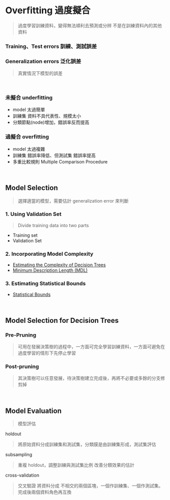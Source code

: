 # Overfitting 過度擬合
> 過度學習訓練資料，變得無法順利去預測或分辨 不是在訓練資料內的其他資料

### Training、Test errors 訓練、測試誤差
### Generalization errors 泛化誤差
  > 真實情況下模型的誤差

</br>

### 未擬合 underfitting
* model 太過簡單
* 訓練集 資料不具代表性、規模太小
* 分類節點(node)增加，錯誤率反而提高
### 過擬合 overfitting
* model 太過複雜
* 訓練集 錯誤率降低、但測試集 錯誤率提高
* 多重比較規則 Multiple Comparison Procedure

</br>

## Model Selection
> 選擇適當的模型，需要估計 generalization error 來判斷

### 1. Using Validation Set
> Divide training data into two parts 
* Training set
* Validation Set

### 2. Incorporating Model Complexity
* [Estimating the Complexity of Decision Trees](https://github.com/fuhsaio/BDLabNotes/blob/main/src/Estimating%20the%20Complexity%20of%20Decision%20Trees.pdf)  
* [Minimum Description Length (MDL)](https://github.com/fuhsaio/BDLabNotes/blob/main/src/Minimum%20Description%20Length%20(MDL).pdf)

### 3. Estimating Statistical Bounds
* [Statistical Bounds](https://github.com/fuhsaio/BDLabNotes/blob/main/src/Statistical%20Bounds.pdf)

</br>

## Model Selection for Decision Trees
### Pre-Pruning
> 可用在發展決策樹的過程中，一方面可完全學習訓練資料，一方面可避免在過度學習的情形下先停止學習

### Post-pruning
> 其決策樹可以任意發展，待決策樹建立完成後，再將不必要或多餘的分支修剪掉

</br>

## Model Evaluation
> 模型評估

holdout
> 將原始資料分成訓練集和測試集，分類膜是由訓練集形成，測試集評估

subsampling
> 重複 holdout，調整訓練與測試集比例 改善分類效果的估計

cross-validation
> 交叉驗證
> 將資料分成 不相交的兩個區塊，一個作訓練集、一個作測試集。
> 完成後兩個資料角色再互換

